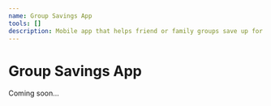 ```yaml
---
name: Group Savings App
tools: []
description: Mobile app that helps friend or family groups save up for a common goal.
---
```


# Group Savings App

Coming soon...